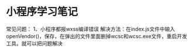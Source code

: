 # 小程序学习笔记
常见问题：
1、小程序都报wxss编译错误
解决方法：在index.js文件中输入openVendor()，保存，在弹出的文件里面删掉wcsc和wcsc.exe文件，重启开发工具。就可以把问题解决
